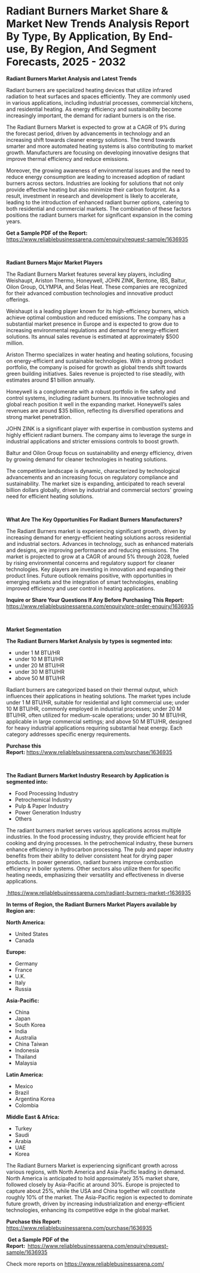 <p><h1>Radiant Burners Market Share & Market New Trends Analysis Report By Type, By Application, By End-use, By Region, And Segment Forecasts, 2025 - 2032</h1></p><p><strong>Radiant Burners Market Analysis and Latest Trends</strong></p>
<p><p>Radiant burners are specialized heating devices that utilize infrared radiation to heat surfaces and spaces efficiently. They are commonly used in various applications, including industrial processes, commercial kitchens, and residential heating. As energy efficiency and sustainability become increasingly important, the demand for radiant burners is on the rise.</p><p>The Radiant Burners Market is expected to grow at a CAGR of 9% during the forecast period, driven by advancements in technology and an increasing shift towards cleaner energy solutions. The trend towards smarter and more automated heating systems is also contributing to market growth. Manufacturers are focusing on developing innovative designs that improve thermal efficiency and reduce emissions. </p><p>Moreover, the growing awareness of environmental issues and the need to reduce energy consumption are leading to increased adoption of radiant burners across sectors. Industries are looking for solutions that not only provide effective heating but also minimize their carbon footprint. As a result, investment in research and development is likely to accelerate, leading to the introduction of enhanced radiant burner options, catering to both residential and commercial markets. The combination of these factors positions the radiant burners market for significant expansion in the coming years.</p></p>
<p><strong>Get a Sample PDF of the Report:&nbsp;</strong> <a href="https://www.reliablebusinessarena.com/enquiry/request-sample/1636935?utm_campaign=1932&utm_medium=2&utm_source=Github&utm_content=ia&utm_term=17022025&utm_id=radiant-burners">https://www.reliablebusinessarena.com/enquiry/request-sample/1636935</a></p>
<p>&nbsp;</p>
<p><strong>Radiant Burners Major Market Players</strong></p>
<p><p>The Radiant Burners Market features several key players, including Weishaupt, Ariston Thermo, Honeywell, JOHN ZINK, Bentone, IBS, Baltur, Oilon Group, OLYMPIA, and Selas Heat. These companies are recognized for their advanced combustion technologies and innovative product offerings.</p><p>Weishaupt is a leading player known for its high-efficiency burners, which achieve optimal combustion and reduced emissions. The company has a substantial market presence in Europe and is expected to grow due to increasing environmental regulations and demand for energy-efficient solutions. Its annual sales revenue is estimated at approximately $500 million.</p><p>Ariston Thermo specializes in water heating and heating solutions, focusing on energy-efficient and sustainable technologies. With a strong product portfolio, the company is poised for growth as global trends shift towards green building initiatives. Sales revenue is projected to rise steadily, with estimates around $1 billion annually.</p><p>Honeywell is a conglomerate with a robust portfolio in fire safety and control systems, including radiant burners. Its innovative technologies and global reach position it well in the expanding market. Honeywell’s sales revenues are around $35 billion, reflecting its diversified operations and strong market penetration.</p><p>JOHN ZINK is a significant player with expertise in combustion systems and highly efficient radiant burners. The company aims to leverage the surge in industrial applications and stricter emissions controls to boost growth. </p><p>Baltur and Oilon Group focus on sustainability and energy efficiency, driven by growing demand for cleaner technologies in heating solutions. </p><p>The competitive landscape is dynamic, characterized by technological advancements and an increasing focus on regulatory compliance and sustainability. The market size is expanding, anticipated to reach several billion dollars globally, driven by industrial and commercial sectors' growing need for efficient heating solutions.</p></p>
<p>&nbsp;</p>
<p><strong>What Are The Key Opportunities For Radiant Burners Manufacturers?</strong></p>
<p><p>The Radiant Burners market is experiencing significant growth, driven by increasing demand for energy-efficient heating solutions across residential and industrial sectors. Advances in technology, such as enhanced materials and designs, are improving performance and reducing emissions. The market is projected to grow at a CAGR of around 5% through 2028, fueled by rising environmental concerns and regulatory support for cleaner technologies. Key players are investing in innovation and expanding their product lines. Future outlook remains positive, with opportunities in emerging markets and the integration of smart technologies, enabling improved efficiency and user control in heating applications.</p></p>
<p><strong>Inquire or Share Your Questions If Any Before Purchasing This Report:</strong> <a href="https://www.reliablebusinessarena.com/enquiry/pre-order-enquiry/1636935?utm_campaign=1932&utm_medium=2&utm_source=Github&utm_content=ia&utm_term=17022025&utm_id=radiant-burners">https://www.reliablebusinessarena.com/enquiry/pre-order-enquiry/1636935</a></p>
<p>&nbsp;</p>
<p><strong>Market Segmentation</strong></p>
<p><strong>The Radiant Burners Market Analysis by types is segmented into:</strong></p>
<p><ul><li>under 1 M BTU/HR</li><li>under 10 M BTU/HR</li><li>under 20 M BTU/HR</li><li>under 30 M BTU/HR</li><li>above 50 M BTU/HR</li></ul></p>
<p><p>Radiant burners are categorized based on their thermal output, which influences their applications in heating solutions. The market types include under 1 M BTU/HR, suitable for residential and light commercial use; under 10 M BTU/HR, commonly employed in industrial processes; under 20 M BTU/HR, often utilized for medium-scale operations; under 30 M BTU/HR, applicable in large commercial settings; and above 50 M BTU/HR, designed for heavy industrial applications requiring substantial heat energy. Each category addresses specific energy requirements.</p></p>
<p><strong>Purchase this Report:&nbsp;</strong><a href="https://www.reliablebusinessarena.com/purchase/1636935?utm_campaign=1932&utm_medium=2&utm_source=Github&utm_content=ia&utm_term=17022025&utm_id=radiant-burners">https://www.reliablebusinessarena.com/purchase/1636935</a></p>
<p>&nbsp;</p>
<p><strong>The Radiant Burners Market Industry Research by Application is segmented into:</strong></p>
<p><ul><li>Food Processing Industry</li><li>Petrochemical Industry</li><li>Pulp & Paper Industry</li><li>Power Generation Industry</li><li>Others</li></ul></p>
<p><p>The radiant burners market serves various applications across multiple industries. In the food processing industry, they provide efficient heat for cooking and drying processes. In the petrochemical industry, these burners enhance efficiency in hydrocarbon processing. The pulp and paper industry benefits from their ability to deliver consistent heat for drying paper products. In power generation, radiant burners improve combustion efficiency in boiler systems. Other sectors also utilize them for specific heating needs, emphasizing their versatility and effectiveness in diverse applications.</p></p>
<p><a href="https://www.reliablebusinessarena.com/radiant-burners-market-r1636935?utm_campaign=1932&utm_medium=2&utm_source=Github&utm_content=ia&utm_term=17022025&utm_id=radiant-burners">&nbsp;https://www.reliablebusinessarena.com/radiant-burners-market-r1636935</a></p>
<p><strong>In terms of Region, the Radiant Burners Market Players available by Region are:</strong></p>
<p>
    <p> <strong> North America: </strong>
        <ul>
            <li>United States</li>
            <li>Canada</li>
        </ul>
        </p> 
    <p> <strong> Europe: </strong>
        <ul>
            <li>Germany</li>
            <li>France</li>
            <li>U.K.</li>
            <li>Italy</li>
            <li>Russia</li>
        </ul>
        </p> 
    <p> <strong> Asia-Pacific: </strong>
        <ul>
            <li>China</li>
            <li>Japan</li>
            <li>South Korea</li>
            <li>India</li>
            <li>Australia</li>
            <li>China Taiwan</li>
            <li>Indonesia</li>
            <li>Thailand</li>
            <li>Malaysia</li>
        </ul>
        </p> 
    <p> <strong> Latin America: </strong>
        <ul>
            <li>Mexico</li>
            <li>Brazil</li>
            <li>Argentina Korea</li>
            <li>Colombia</li>
        </ul>
        </p> 
    <p> <strong> Middle East & Africa: </strong>
        <ul>
            <li>Turkey</li>
            <li>Saudi</li>
            <li>Arabia</li>
            <li>UAE</li>
            <li>Korea</li>
        </ul>
    </p>
    </p>
<p><p>The Radiant Burners Market is experiencing significant growth across various regions, with North America and Asia-Pacific leading in demand. North America is anticipated to hold approximately 35% market share, followed closely by Asia-Pacific at around 30%. Europe is projected to capture about 25%, while the USA and China together will constitute roughly 10% of the market. The Asia-Pacific region is expected to dominate future growth, driven by increasing industrialization and energy-efficient technologies, enhancing its competitive edge in the global market.</p></p>
<p><strong>Purchase this Report: </strong><a href="https://www.reliablebusinessarena.com/purchase/1636935?utm_campaign=1932&utm_medium=2&utm_source=Github&utm_content=ia&utm_term=17022025&utm_id=radiant-burners">https://www.reliablebusinessarena.com/purchase/1636935</a></p>
<p>&nbsp;<strong>Get a Sample PDF of the Report:&nbsp;&nbsp;</strong><a href="https://www.reliablebusinessarena.com/enquiry/request-sample/1636935?utm_campaign=1932&utm_medium=2&utm_source=Github&utm_content=ia&utm_term=17022025&utm_id=radiant-burners">https://www.reliablebusinessarena.com/enquiry/request-sample/1636935</a></p>
<p><strong></strong></p>
<p>Check more reports on <a href="https://www.reliablebusinessarena.com/?utm_campaign=1932&utm_medium=2&utm_source=Github&utm_content=ia&utm_term=17022025&utm_id=radiant-burners">https://www.reliablebusinessarena.com/</a></p>